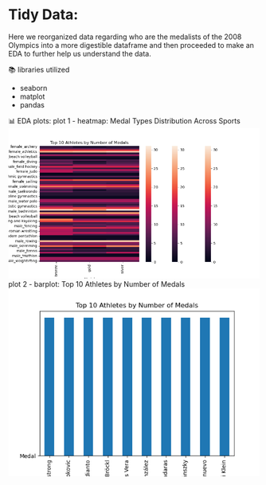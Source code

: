 # Tidy Data:
Here we reorganized data regarding who are the medalists of the 2008 Olympics into a more digestible dataframe and then proceeded to make an EDA to further help us understand the data.

📚 libraries utilized
- seaborn
- matplot
- pandas

📊 EDA plots:
plot 1 - heatmap: Medal Types Distribution Across Sports
![Alt text](TidyData-Project/p1heatmap.png)
plot 2 - barplot: Top 10 Athletes by Number of Medals
![Alt text](TidyData-Project/p2barplot.png)
